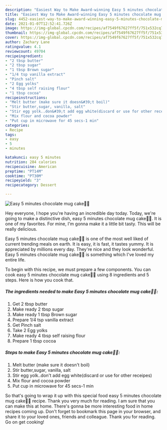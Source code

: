 ```yaml
---
description: "Easiest Way to Make Award-winning Easy 5 minutes chocolate mug cake🌰🎂"
title: "Easiest Way to Make Award-winning Easy 5 minutes chocolate mug cake🌰🎂"
slug: 4452-easiest-way-to-make-award-winning-easy-5-minutes-chocolate-mug-cake
date: 2021-01-07T12:52:41.726Z
image: https://img-global.cpcdn.com/recipes/af7549f67627ff5f/751x532cq70/easy-5-minutes-chocolate-mug-cake🌰🎂-recipe-main-photo.jpg
thumbnail: https://img-global.cpcdn.com/recipes/af7549f67627ff5f/751x532cq70/easy-5-minutes-chocolate-mug-cake🌰🎂-recipe-main-photo.jpg
cover: https://img-global.cpcdn.com/recipes/af7549f67627ff5f/751x532cq70/easy-5-minutes-chocolate-mug-cake🌰🎂-recipe-main-photo.jpg
author: Zachary Lane
ratingvalue: 4.1
reviewcount: 49704
recipeingredient:
- "2 tbsp butter"
- "2 tbsp sugar"
- "1 tbsp Brown sugar"
- "1/4 tsp vanilla extract"
- "Pinch salt"
- "2 Egg yolks"
- "4 tbsp self raising flour"
- "1 tbsp cocoa"
recipeinstructions:
- "Melt butter (make sure it doesn&#39;t boil)"
- "Stir butter,sugar, vanilla, salt"
- "Stir egg yolk..don&#39;t add egg white(discard or use for other receipes)"
- "Mix flour and cocoa powder"
- "Put cup in microwave for 45 secs-1 min"
categories:
- Recipe
tags:
- easy
- 5
- minutes

katakunci: easy 5 minutes 
nutrition: 284 calories
recipecuisine: American
preptime: "PT14M"
cooktime: "PT30M"
recipeyield: "3"
recipecategory: Dessert

---
```



![Easy 5 minutes chocolate mug cake🌰🎂](https://img-global.cpcdn.com/recipes/af7549f67627ff5f/751x532cq70/easy-5-minutes-chocolate-mug-cake🌰🎂-recipe-main-photo.jpg)

Hey everyone, I hope you're having an incredible day today. Today, we're going to make a distinctive dish, easy 5 minutes chocolate mug cake🌰🎂. It is one of my favorites. For mine, I'm gonna make it a little bit tasty. This will be really delicious.



Easy 5 minutes chocolate mug cake🌰🎂 is one of the most well liked of current trending meals on earth. It is easy, it is fast, it tastes yummy. It is appreciated by millions every day. They're nice and they look wonderful. Easy 5 minutes chocolate mug cake🌰🎂 is something which I've loved my entire life.


To begin with this recipe, we must prepare a few components. You can cook easy 5 minutes chocolate mug cake🌰🎂 using 8 ingredients and 5 steps. Here is how you cook that.

<!--inarticleads1-->

##### The ingredients needed to make Easy 5 minutes chocolate mug cake🌰🎂:

1. Get 2 tbsp butter
1. Make ready 2 tbsp sugar
1. Make ready 1 tbsp Brown sugar
1. Prepare 1/4 tsp vanilla extract
1. Get Pinch salt
1. Take 2 Egg yolks
1. Make ready 4 tbsp self raising flour
1. Prepare 1 tbsp cocoa




<!--inarticleads2-->

##### Steps to make Easy 5 minutes chocolate mug cake🌰🎂:

1. Melt butter (make sure it doesn&#39;t boil)
1. Stir butter,sugar, vanilla, salt
1. Stir egg yolk..don&#39;t add egg white(discard or use for other receipes)
1. Mix flour and cocoa powder
1. Put cup in microwave for 45 secs-1 min




So that's going to wrap it up with this special food easy 5 minutes chocolate mug cake🌰🎂 recipe. Thank you very much for reading. I am sure that you can make this at home. There's gonna be more interesting food in home recipes coming up. Don't forget to bookmark this page in your browser, and share it to your loved ones, friends and colleague. Thank you for reading. Go on get cooking!
